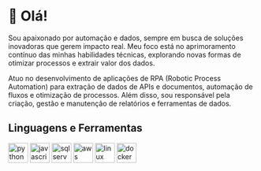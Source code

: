 # 👋 Olá!

Sou apaixonado por automação e dados, sempre em busca de soluções inovadoras que gerem impacto real. Meu foco está no aprimoramento contínuo das minhas habilidades técnicas, explorando novas formas de otimizar processos e extrair valor dos dados.

Atuo no desenvolvimento de aplicações de RPA (Robotic Process Automation) para extração de dados de APIs e documentos, automação de fluxos e otimização de processos. Além disso, sou responsável pela criação, gestão e manutenção de relatórios e ferramentas de dados.

## Linguagens e Ferramentas
<div style="display: inline">
  <img align="center" alt="python" src="https://cdn.jsdelivr.net/gh/devicons/devicon@latest/icons/python/python-original.svg" width="40" height="40"/>
  <img align="center" alt="javascript" src="https://cdn.jsdelivr.net/gh/devicons/devicon@latest/icons/javascript/javascript-original.svg" width="40" height="40"/>
  <img align="center" alt="sqlserver" src="https://cdn.jsdelivr.net/gh/devicons/devicon@latest/icons/microsoftsqlserver/microsoftsqlserver-original.svg" width="40" height="40"/>
  <img align="center" alt="aws" src="https://cdn.jsdelivr.net/gh/devicons/devicon@latest/icons/amazonwebservices/amazonwebservices-original-wordmark.svg" width="40" height="40"/>
  <img align="center" alt="linux" src="https://cdn.jsdelivr.net/gh/devicons/devicon@latest/icons/linux/linux-original.svg" width="40" height="40"/>
  <img align="center" alt="docker" src="https://cdn.jsdelivr.net/gh/devicons/devicon@latest/icons/docker/docker-original.svg" width="40" height="40"/>
</div><br/>
